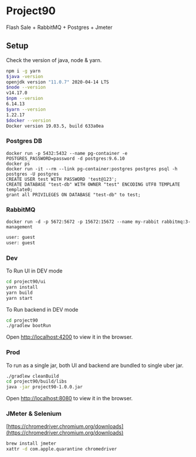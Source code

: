 # Project90

Flash Sale + RabbitMQ + Postgres + Jmeter

## Setup

Check the version of java, node & yarn.

```bash
npm i -g yarn
$java -version
openjdk version "11.0.7" 2020-04-14 LTS
$node --version
v14.17.0
$npm --version
6.14.13
$yarn --version
1.22.17
$docker --version
Docker version 19.03.5, build 633a0ea
```

### Postgres DB

```
docker run -p 5432:5432 --name pg-container -e POSTGRES_PASSWORD=password -d postgres:9.6.10
docker ps
docker run -it --rm --link pg-container:postgres postgres psql -h postgres -U postgres
CREATE USER test WITH PASSWORD 'test@123';
CREATE DATABASE "test-db" WITH OWNER "test" ENCODING UTF8 TEMPLATE template0;
grant all PRIVILEGES ON DATABASE "test-db" to test;
```

### RabbitMQ

```
docker run -d -p 5672:5672 -p 15672:15672 --name my-rabbit rabbitmq:3-management
```

```bash
user: guest
user: guest
```

### Dev

To Run UI in DEV mode

```bash
cd project90/ui
yarn install
yarn build
yarn start
```

To Run backend in DEV mode

```bash
cd project90
./gradlew bootRun
```

Open [http://localhost:4200](http://localhost:4200) to view it in the browser.

### Prod
To run as a single jar, both UI and backend are bundled to single uber jar.

```bash
./gradlew cleanBuild
cd project90/build/libs
java -jar project90-1.0.0.jar
```

Open [http://localhost:8080](http://localhost:8080) to view it in the browser.

### JMeter & Selenium

[https://chromedriver.chromium.org/downloads](https://chromedriver.chromium.org/downloads)

```bash
brew install jmeter
xattr -d com.apple.quarantine chromedriver
```

